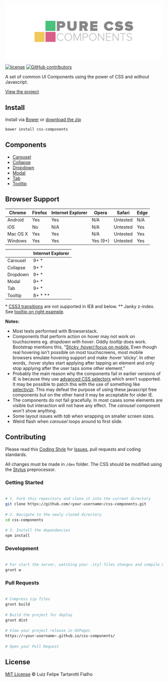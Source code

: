 ![Pure CSS Components Logo](logo-pcc.jpg "Pure CSS Components")

[![license](https://img.shields.io/github/license/LFeh/css-components.svg)](./license.md)
[![GitHub contributors](https://img.shields.io/github/contributors/LFeh/css-components.svg)](https://github.com/LFeh/css-components/graphs/contributors)

A set of common UI Components using the power of CSS and without Javascript.

[View the project](http://www.felipefialho.com/css-components)


## Install

Install via [Bower](http://bower.io/) or
[download the zip](http://www.felipefialho.com/css-components/build/css-components.zip)

```bash
bower install css-components
```


## Components

* [Carousel](http://www.felipefialho.com/css-components/#component-carousel "Carousel")
* [Collapse](http://www.felipefialho.com/css-components/#component-collapse "Collapse")
* [Dropdown](http://www.felipefialho.com/css-components/#component-dropdown "Dropdown")
* [Modal](http://www.felipefialho.com/css-components/#component-modal "Modal")
* [Tab](http://www.felipefialho.com/css-components/#component-tab "Tab")
* [Tooltip](http://www.felipefialho.com/css-components/#component-tooltip "Tooltip")


## Browser Support

Chrome | Firefox | Internet Explorer | Opera | Safari | Edge |
|---|---|---|---|---|---|
Android | Yes | Yes | N/A | Untested | N/A | N/A |
iOS | No | N/A | N/A | Untested | Yes |N/A |
Mac OS X | Yes | Yes | N/A | Untested |Yes |N/A |
Windows   | Yes | Yes | Yes (9+) | Untested | Yes | Yes |

| |Internet Explorer   |
|---|---|
| Carousel |9+ * |
| Collapse |9+ * |
| Dropdown |9+ * |
| Modal |9+ * |
| Tab | 9+ * |
| Tooltip | 8+ * ** |

\* [CSS3 transitions](http://caniuse.com/#search=css%20transition) are not supported in IE8 and below.
** Janky z-index. See [tooltip on right example](http://www.felipefialho.com/css-components/#component-tooltip).

**Notes:**
* Most tests performed with Browserstack.
* Components that perform action on hover may not work on touchscreens eg. *dropdown with hover*. Oddly *tooltip* does work. Bootstrap mentions this, “[Sticky :hover/:focus on mobile.](http://getbootstrap.com/getting-started/#support-sticky-hover-mobile)
Even though real hovering isn't possible on most touchscreens, most mobile browsers emulate hovering support and make :hover ‘sticky’. In other words, :hover styles start applying after tapping an element and only stop applying after the user taps some other element.”
* Probably the main reason why the components fail in earlier versions of IE is because they use [advanced CSS selectors](http://caniuse.com/#search=CSS3%20selectors) which aren’t supported. It may be possible to patch this with the use of something like [selectivizr](http://selectivizr.com). This may defeat the purpose of using these javascript free components but on the other hand it may be acceptable for older IE.
* The components do not fail gracefully. In most cases some elements are visible but interaction will not have any effect. The *carousel* component won't show anything.
* Some layout issues with *tab* when wrapping on smaller screen sizes.
* Weird flash when *carousel* loops around to first slide.


## Contributing

Please read this [Coding Style](https://github.com/LFeh/coding-style/) for [Issues](https://github.com/LFeh/css-components/issues), pull requests and coding standards.

All changes must be made in `/dev` folder. The CSS should be modified using the [Stylus](https://learnboost.github.io/stylus/) preprocessor.


### Getting Started

```bash

# 1. Fork this repository and clone it into the current directory
git clone https://github.com/<your-username>/css-components.git

# 2. Navigate to the newly cloned directory
cd css-components

# 3. Install the dependencies
npm install

```

### Development

```bash

# For start the server, watching your .styl files changes and compile CSS
grunt w

```

### Pull Requests

```bash

# Compress zip files
grunt build

# Build the project for deploy
grunt dist

# View your project release in GhPages
https://<your-username>.github.io/css-components/

# Open your Pull Request

```

## License

[MIT License](http://felipefialho.mit-license.org/) © Luiz Felipe Tartarotti Fialho
